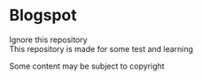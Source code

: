 # Blogspot
Ignore this repository
<br/>This repository is made for some test and learning

Some content may be subject to copyright

